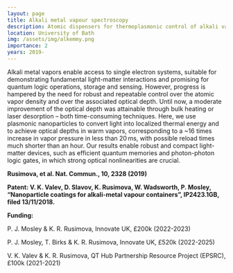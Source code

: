 ```yaml
---
layout: page
title: Alkali metal vapour spectroscopy
description: Atomic dispensers for thermoplasmonic control of alkali vapor pressure in quantum optical applications
location: University of Bath
img: /assets/img/alkemmy.png
importance: 2
years: 2019-
---
```


Alkali metal vapors enable access to single electron systems, suitable for demonstrating fundamental light-matter interactions and promising for quantum logic operations, storage and sensing. However, progress is hampered by the need for robust and repeatable control over the atomic vapor density and over the associated optical depth. Until now, a moderate improvement of the optical depth was attainable through bulk heating or laser desorption – both time-consuming techniques. Here, we use plasmonic nanoparticles to convert light into localized thermal energy and to achieve optical depths in warm vapors, corresponding to a ~16 times increase in vapor pressure in less than 20 ms, with possible reload times much shorter than an hour. Our results enable robust and compact light-matter devices, such as efficient quantum memories and photon-photon logic gates, in which strong optical nonlinearities are crucial.

**Rusimova, et al. Nat. Commun., 10, 2328 (2019)**

**Patent: V. K. Valev, D. Slavov, K. Rusimova, W. Wadsworth, P. Mosley, “Nanoparticle coatings for alkali-metal vapour containers”, IP2423.1GB, filed 13/11/2018.**

**Funding:**

  P. J. Mosley & K. R. Rusimova, Innovate UK, £200k (2022-2023)
  
  P. J. Mosley, T. Birks & K. R. Rusimova, Innovate UK, £520k (2022-2025)
  
  V. K. Valev & K. R. Rusimova, QT Hub Partnership Resource Project (EPSRC), £100k (2021-2021)
  
